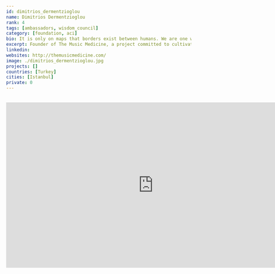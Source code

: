 ```yaml
---
id: dimitrios_dermentzioglou
name: Dimitrios Dermentzioglou
rank: 4
tags: [ambassadors, wisdom_council]
category: [foundation, aci]
bio: It is only on maps that borders exist between humans. We are one world, one race, we carry one song. Dimitrios is the founder of The Music Medicine, a project committed to cultivating Global Joy & Harmony, through the use and study of Music and Performing Arts as tools of Human Development and Self-Healing. Medical Ethnomusicologist, Music Therapist, Musician, Listener and Conductor, Dimitrios has a more than three-decade experience in the arts of Music and Celebration, studying their beneficial effects in Mind, Body, Soul and Social interaction.
excerpt: Founder of The Music Medicine, a project committed to cultivating Global Joy & Harmony.
linkedin: 
websites: http://themusicmedicine.com/
image: ./dimitrios_dermentzioglou.jpg
projects: []
countries: [Turkey]
cities: [Istanbul]
private: 0
---
```


<BR>

<iframe src="https://player.vimeo.com/video/413150039" width="800" height="450" frameborder="0" allow="autoplay; fullscreen" allowfullscreen></iframe>

<BR>
